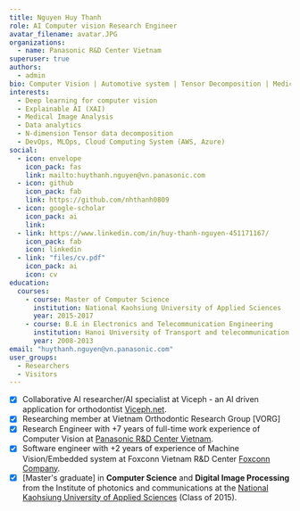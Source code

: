 ```yaml
---
title: Nguyen Huy Thanh
role: AI Computer vision Research Engineer
avatar_filename: avatar.JPG
organizations:
  - name: Panasonic R&D Center Vietnam
superuser: true
authors:
  - admin
bio: Computer Vision | Automotive system | Tensor Decomposition | Medical Image Analysis | DevOps & MLOps
interests:
  - Deep learning for computer vision
  - Explainable AI (XAI)
  - Medical Image Analysis
  - Data analytics 
  - N-dimension Tensor data decomposition
  - DevOps, MLOps, Cloud Computing System (AWS, Azure) 
social:
  - icon: envelope
    icon_pack: fas
    link: mailto:huythanh.nguyen@vn.panasonic.com
  - icon: github
    icon_pack: fab
    link: https://github.com/nhthanh0809
  - icon: google-scholar
    icon_pack: ai
    link: 
  - link: https://www.linkedin.com/in/huy-thanh-nguyen-451171167/
    icon_pack: fab
    icon: linkedin
  - link: "files/cv.pdf"
    icon_pack: ai
    icon: cv
education:
  courses:
    - course: Master of Computer Science
      institution: National Kaohsiung University of Applied Sciences
      year: 2015-2017
    - course: B.E in Electronics and Telecommunication Engineering
      institution: Hanoi University of Transport and telecommunication
      year: 2008-2013
email: "huythanh.nguyen@vn.panasonic.com"
user_groups:
  - Researchers
  - Visitors
---
```

* [x] Collaborative AI researcher/AI specialist at Viceph - an AI driven application for orthodontist [Viceph.net](https://www.viceph.net/).
* [x] Researching member at Vietnam Orthodontic Research Group [VORG]
* [x] Research Engineer with +7 years of full-time work experience of Computer Vision at [Panasonic R&D Center Vietnam](https://www.linkedin.com/company/panasonic-r-d-center-vietnam/ "PRDCV").
* [x] Software engineer with +2 years of experience of Machine Vision/Embedded system at Foxconn Vietnam R&D Center [Foxconn Company](https://www.linkedin.com/company/foxconn/).
* [x] [Master's graduate] in **Computer Science** and **Digital Image Processing** from the Institute of photonics and communications at the [National Kaohsiung University of Applied Sciences](https://eng.nkust.edu.tw/) (Class of 2015).
